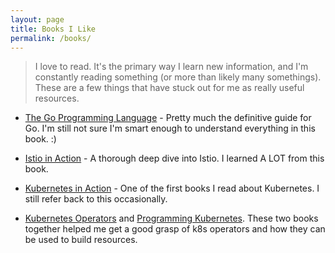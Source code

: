 ```yaml
---
layout: page
title: Books I Like
permalink: /books/
---
```


> I love to read. It's the primary way I learn new information, and I'm constantly reading something (or more than likely many somethings). These are a few things that have stuck out for me as really useful resources.



* [The Go Programming Language](https://www.gopl.io/) - Pretty much the definitive guide for Go. I'm still not sure I'm smart enough to understand everything in this book. :)

* [Istio in Action](https://www.manning.com/books/istio-in-action) - A thorough deep dive into Istio. I learned A LOT from this book.

* [Kubernetes in Action](https://www.manning.com/books/kubernetes-in-action) - One of the first books I read about Kubernetes. I still refer back to this occasionally.

* [Kubernetes Operators](https://www.redhat.com/rhdc/managed-files/cl-oreilly-kubernetes-operators-ebook-f21452-202001-en_2.pdf) and [Programming Kubernetes](https://www.oreilly.com/library/view/programming-kubernetes/9781492047094/). These two books together helped me get a good grasp of k8s operators and how they can be used to build resources.
